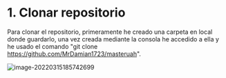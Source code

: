 <h1>1. Clonar repositorio</h1>

Para clonar el repositorio, primeramente he creado una carpeta en local donde guardarlo, una vez creada mediante la consola he accedido a ella y he usado el comando "git clone https://github.com/MrDamian1723/masteruah". 



![image-20220315185742699](C:\Users\damik\AppData\Roaming\Typora\typora-user-images\image-20220315185742699.png)



